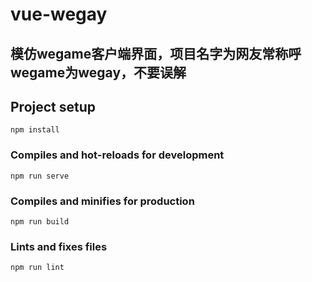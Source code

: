 # vue-wegay

## 模仿wegame客户端界面，项目名字为网友常称呼wegame为wegay，不要误解

## Project setup
```
npm install
```

### Compiles and hot-reloads for development
```
npm run serve
```

### Compiles and minifies for production
```
npm run build
```

### Lints and fixes files
```
npm run lint
```
